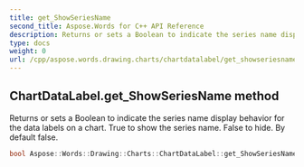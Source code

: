 ```yaml
---
title: get_ShowSeriesName
second_title: Aspose.Words for C++ API Reference
description: Returns or sets a Boolean to indicate the series name display behavior for the data labels on a chart. True to show the series name. False to hide. By default false. 
type: docs
weight: 0
url: /cpp/aspose.words.drawing.charts/chartdatalabel/get_showseriesname/
---
```

## ChartDataLabel.get_ShowSeriesName method


Returns or sets a Boolean to indicate the series name display behavior for the data labels on a chart. True to show the series name. False to hide. By default false.

```cpp
bool Aspose::Words::Drawing::Charts::ChartDataLabel::get_ShowSeriesName()
```

